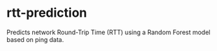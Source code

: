 # rtt-prediction
Predicts network Round-Trip Time (RTT) using a Random Forest model based on ping data.
